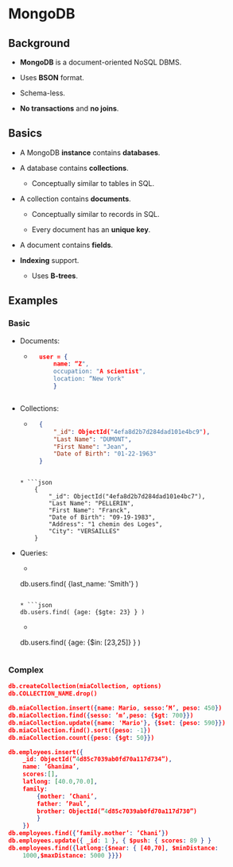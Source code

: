


# MongoDB

## Background

* **MongoDB** is a document-oriented NoSQL DBMS.

* Uses **BSON** format.

* Schema-less.

* **No transactions** and **no joins**.


## Basics

* A MongoDB **instance** contains **databases**.

* A database contains **collections**.

    * Conceptually similar to tables in SQL.

* A collection contains **documents**.

    * Conceptually similar to records in SQL.

    * Every document has an **unique key**.

* A document contains **fields**.

* **Indexing** support.

    * Uses **B-trees**.

## Examples

### Basic

* Documents:

    * ```json
        user = {
            name: “Z",
            occupation: "A scientist",
            location: “New York"
            }
    ```

* Collections:

    * ```json
        { 
            "_id": ObjectId("4efa8d2b7d284dad101e4bc9"),
            "Last Name": "DUMONT",
            "First Name": "Jean",
            "Date of Birth": "01-22-1963" 
        }
    ```

    * ```json
        { 
            "_id": ObjectId("4efa8d2b7d284dad101e4bc7"),
            "Last Name": "PELLERIN",
            "First Name": "Franck",
            "Date of Birth": "09-19-1983",
            "Address": "1 chemin des Loges",
            "City": "VERSAILLES" 
        }
    ```


* Queries: 

    * ```json
    db.users.find( {last_name: 'Smith'} )
    ```

    * ```json
    db.users.find( {age: {$gte: 23} } )
    ```

    * ```json
    db.users.find( {age: {$in: [23,25]} } )
    ```

### Complex

```json
db.createCollection(miaCollection, options)
db.COLLECTION_NAME.drop()

db.miaCollection.insert({name: Mario, sesso:’M’, peso: 450})
db.miaCollection.find({sesso: ’m’,peso: {$gt: 700}})
db.miaCollection.update({name: 'Mario'}, {$set: {peso: 590}})
db.miaCollection.find().sort({peso: -1})
db.miaCollection.count({peso: {$gt: 50}})

db.employees.insert({
    _id: ObjectId(”4d85c7039ab0fd70a117d734”),
    name: ’Ghanima’,
    scores:[],
    latlong: [40.0,70.0],
    family: 
        {mother: ’Chani’,
        father: ’Paul’,
        brother: ObjectId(”4d85c7039ab0fd70a117d730”)
        }
    })
db.employees.find({’family.mother’: ’Chani’})
db.employees.update({ _id: 1 }, { $push: { scores: 89 } }
db.employees.find({latlong:{$near: { [40,70], $minDistance: 
    1000,$maxDistance: 5000 }}})
```

